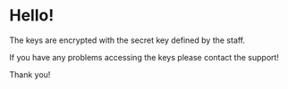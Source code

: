# Hello!

The keys are encrypted with the secret key defined by the staff.

If you have any problems accessing the keys please contact the support!

Thank you!